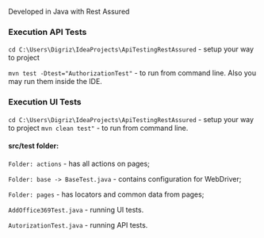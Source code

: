 Developed in Java with Rest Assured

### Execution API Tests
`cd C:\Users\Digriz\IdeaProjects\ApiTestingRestAssured` - setup your way to project

`mvn test -Dtest="AuthorizationTest"` - to run from command line. Also you may run them inside the IDE.

### Execution UI Tests
`cd C:\Users\Digriz\IdeaProjects\ApiTestingRestAssured` - setup your way to project
`mvn clean test"` - to run from command line.

#### src/test folder:

`Folder: actions` - has all actions on pages;

`Folder: base -> BaseTest.java` - contains configuration for WebDriver;

`Folder: pages` - has locators and common data from pages;

`AddOffice369Test.java` - running UI tests.

`AutorizationTest.java` - running API tests.

